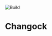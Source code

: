 ![Build](https://github.com/cloudyrock/changock/workflows/Java%20CI%20with%20Maven/badge.svg)
# Changock
